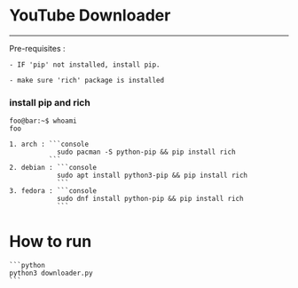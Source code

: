 # YouTube Downloader

---

Pre-requisites :

	- IF 'pip' not installed, install pip.
 
	- make sure 'rich' package is installed


### install pip and rich

```console
foo@bar:~$ whoami
foo
```
	1. arch : ```console
				sudo pacman -S python-pip && pip install rich
			  ```
	2. debian : ```console
				sudo apt install python3-pip && pip install rich
				```
	3. fedora : ```console
				sudo dnf install python-pip && pip install rich
				```

# How to run

	```python
	python3 downloader.py
	```

